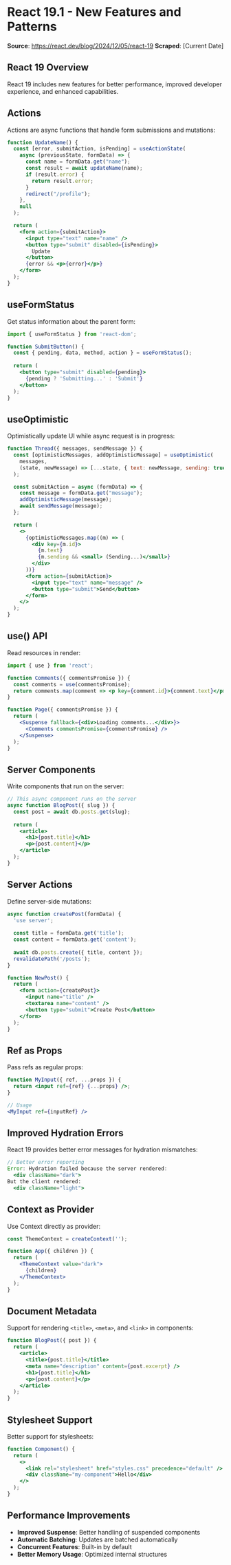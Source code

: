 # React 19.1 - New Features and Patterns

**Source**: https://react.dev/blog/2024/12/05/react-19
**Scraped**: [Current Date]

## React 19 Overview

React 19 includes new features for better performance, improved developer experience, and enhanced capabilities.

## Actions

Actions are async functions that handle form submissions and mutations:

```jsx
function UpdateName() {
  const [error, submitAction, isPending] = useActionState(
    async (previousState, formData) => {
      const name = formData.get("name");
      const result = await updateName(name);
      if (result.error) {
        return result.error;
      }
      redirect("/profile");
    },
    null
  );

  return (
    <form action={submitAction}>
      <input type="text" name="name" />
      <button type="submit" disabled={isPending}>
        Update
      </button>
      {error && <p>{error}</p>}
    </form>
  );
}
```

## useFormStatus

Get status information about the parent form:

```jsx
import { useFormStatus } from 'react-dom';

function SubmitButton() {
  const { pending, data, method, action } = useFormStatus();
  
  return (
    <button type="submit" disabled={pending}>
      {pending ? 'Submitting...' : 'Submit'}
    </button>
  );
}
```

## useOptimistic

Optimistically update UI while async request is in progress:

```jsx
function Thread({ messages, sendMessage }) {
  const [optimisticMessages, addOptimisticMessage] = useOptimistic(
    messages,
    (state, newMessage) => [...state, { text: newMessage, sending: true }]
  );

  const submitAction = async (formData) => {
    const message = formData.get("message");
    addOptimisticMessage(message);
    await sendMessage(message);
  };

  return (
    <>
      {optimisticMessages.map((m) => (
        <div key={m.id}>
          {m.text}
          {m.sending && <small> (Sending...)</small>}
        </div>
      ))}
      <form action={submitAction}>
        <input type="text" name="message" />
        <button type="submit">Send</button>
      </form>
    </>
  );
}
```

## use() API

Read resources in render:

```jsx
import { use } from 'react';

function Comments({ commentsPromise }) {
  const comments = use(commentsPromise);
  return comments.map(comment => <p key={comment.id}>{comment.text}</p>);
}

function Page({ commentsPromise }) {
  return (
    <Suspense fallback={<div>Loading comments...</div>}>
      <Comments commentsPromise={commentsPromise} />
    </Suspense>
  );
}
```

## Server Components

Write components that run on the server:

```jsx
// This async component runs on the server
async function BlogPost({ slug }) {
  const post = await db.posts.get(slug);
  
  return (
    <article>
      <h1>{post.title}</h1>
      <p>{post.content}</p>
    </article>
  );
}
```

## Server Actions

Define server-side mutations:

```jsx
async function createPost(formData) {
  'use server';
  
  const title = formData.get('title');
  const content = formData.get('content');
  
  await db.posts.create({ title, content });
  revalidatePath('/posts');
}

function NewPost() {
  return (
    <form action={createPost}>
      <input name="title" />
      <textarea name="content" />
      <button type="submit">Create Post</button>
    </form>
  );
}
```

## Ref as Props

Pass refs as regular props:

```jsx
function MyInput({ ref, ...props }) {
  return <input ref={ref} {...props} />;
}

// Usage
<MyInput ref={inputRef} />
```

## Improved Hydration Errors

React 19 provides better error messages for hydration mismatches:

```jsx
// Better error reporting
Error: Hydration failed because the server rendered:
  <div className="dark">
But the client rendered:
  <div className="light">
```

## Context as Provider

Use Context directly as provider:

```jsx
const ThemeContext = createContext('');

function App({ children }) {
  return (
    <ThemeContext value="dark">
      {children}
    </ThemeContext>
  );
}
```

## Document Metadata

Support for rendering `<title>`, `<meta>`, and `<link>` in components:

```jsx
function BlogPost({ post }) {
  return (
    <article>
      <title>{post.title}</title>
      <meta name="description" content={post.excerpt} />
      <h1>{post.title}</h1>
      <p>{post.content}</p>
    </article>
  );
}
```

## Stylesheet Support

Better support for stylesheets:

```jsx
function Component() {
  return (
    <>
      <link rel="stylesheet" href="styles.css" precedence="default" />
      <div className="my-component">Hello</div>
    </>
  );
}
```

## Performance Improvements

- **Improved Suspense**: Better handling of suspended components
- **Automatic Batching**: Updates are batched automatically
- **Concurrent Features**: Built-in by default
- **Better Memory Usage**: Optimized internal structures